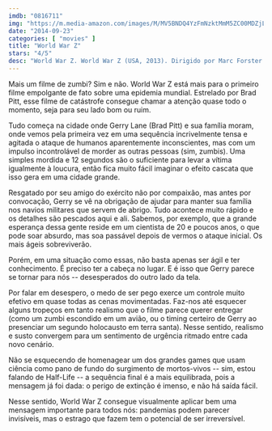 ```yaml
---
imdb: "0816711"
img: "https://m.media-amazon.com/images/M/MV5BNDQ4YzFmNzktMmM5ZC00MDZjLTk1OTktNDE2ODE4YjM2MjJjXkEyXkFqcGdeQXVyNTA4NzY1MzY@._V1_SX101_CR0,0,101,150_.jpg"
date: "2014-09-23"
categories: [ "movies" ]
title: "World War Z"
stars: "4/5"
desc: "World War Z. World War Z (USA, 2013). Dirigido por Marc Forster. Escrito por Matthew Michael Carnahan, Drew Goddard, Damon Lindelof, Matthew Michael Carnahan, J. Michael Straczynski, Max Brooks. Com Brad Pitt, Mireille Enos, Daniella Kertesz, James Badge Dale, Ludi Boeken, Matthew Fox, Fana Mokoena, David Morse, Elyes Gabel."
---
```

Mais um filme de zumbi? Sim e não. World War Z está mais para o primeiro filme empolgante de fato sobre uma epidemia mundial. Estrelado por Brad Pitt, esse filme de catástrofe consegue chamar a atenção quase todo o momento, seja para seu lado bom ou ruim.

Tudo começa na cidade onde Gerry Lane (Brad Pitt) e sua família moram, onde vemos pela primeira vez em uma sequência incrivelmente tensa e agitada o ataque de humanos aparentemente inconscientes, mas com um impulso incontrolável de morder as outras pessoas (sim, zumbis). Uma simples mordida e 12 segundos são o suficiente para levar a vítima igualmente à loucura, então fica muito fácil imaginar o efeito cascata que isso gera em uma cidade grande.

Resgatado por seu amigo do exército não por compaixão, mas antes por convocação, Gerry se vê na obrigação de ajudar para manter sua família nos navios militares que servem de abrigo. Tudo acontece muito rápido e os detalhes são pescados aqui e ali. Sabemos, por exemplo, que a grande esperança dessa gente reside em um cientista de 20 e poucos anos, o que pode soar absurdo, mas soa passável depois de vermos o ataque inicial. Os mais ágeis sobreviverão.

Porém, em uma situação como essas, não basta apenas ser ágil e ter conhecimento. É preciso ter a cabeça no lugar. E é isso que Gerry parece se tornar para nós -- desesperados do outro lado da tela.

Por falar em desespero, o medo de ser pego exerce um controle muito efetivo em quase todas as cenas movimentadas. Faz-nos até esquecer alguns tropeços em tanto realismo que o filme parece querer entregar (como um zumbi escondido em um avião, ou o timing certeiro de Gerry ao presenciar um segundo holocausto em terra santa). Nesse sentido, realismo e susto convergem para um sentimento de urgência ritmado entre cada novo cenário.

Não se esquecendo de homenagear um dos grandes games que usam ciência como pano de fundo do surgimento de mortos-vivos -- sim, estou falando de Half-Life -- a sequência final é a mais equilibrada, pois a mensagem já foi dada: o perigo de extinção é imenso, e não há saída fácil.

Nesse sentido, World War Z consegue visualmente aplicar bem uma mensagem importante para todos nós: pandemias podem parecer invisíveis, mas o estrago que fazem tem o potencial de ser irreversível.
